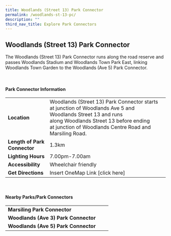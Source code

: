 ```yaml
---
title: Woodlands (Street 13) Park Connector
permalink: /woodlands-st-13-pc/
description: ""
third_nav_title: Explore Park Connectors
---
```

## Woodlands (Street 13) Park Connector

The Woodlands (Street 13) Park Connector runs along the road reserve and passes Woodlands Stadium and Woodlands Town Park East, linking Woodlands Town Garden to the Woodlands (Ave 5) Park Connector.

<br>

#### Park Connector Information

|  |  |  |
| -------- | -------- | -------- |
| **Location** | Woodlands (Street 13) Park Connector starts at&nbsp;junction of Woodlands Ave 5 and Woodlands Street 13&nbsp;and runs along&nbsp;Woodlands Street 13&nbsp;before ending at&nbsp;junction of Woodlands Centre Road and Marsiling Road. |  |
| **Length of Park Connector** | 1.3km |  |
| **Lighting Hours** | 7.00pm-7.00am | |
| **Accessibility** | Wheelchair friendly | |
| **Get Directions** | Insert OneMap Link [click here] | |

<br>

#### Nearby Parks/Park Connectors

|   |  |  |
| -------- | -------- | -------- |
| **Marsiling Park Connector** | | |
| **Woodlands (Ave 3) Park Connector** | | |
| **Woodlands (Ave 5) Park Connector** | | |